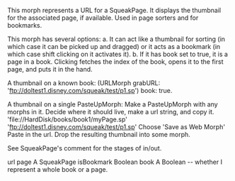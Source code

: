 This morph represents a URL for a SqueakPage. It displays the thumbnail for the associated page, if available. Used in page sorters and for bookmarks.

This morph has several options:
  a. It can act like a thumbnail for sorting (in which case it can be picked up and dragged) or it acts as a bookmark (in which case shift clicking on it activates it).
  b. If it has book set to true, it is a page in a book.  Clicking fetches the index of the book, opens it to the first page, and puts it in the hand.

A thumbnail on a known book:
	(URLMorph grabURL: 'ftp://doltest1.disney.com/squeak/test/p1.sp')
		book: true.

A thumbnail on a single PasteUpMorph:
Make a PasteUpMorph with any morphs in it.
Decide where it should live, make a url string, and copy it.
	'file://HardDisk/books/book1/myPage.sp'
	'ftp://doltest1.disney.com/squeak/test/p1.sp'
Choose 'Save as Web Morph'
Paste in the url.
Drop the resulting thumbnail into some morph.

See SqueakPage's comment for the stages of in/out.

url 
page 		A SqueakPage
isBookmark 		Boolean
book 	A Boolean -- whether I represent a whole book or a page.
